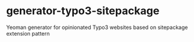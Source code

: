 # generator-typo3-sitepackage
Yeoman generator for opinionated Typo3 websites based on sitepackage extension pattern